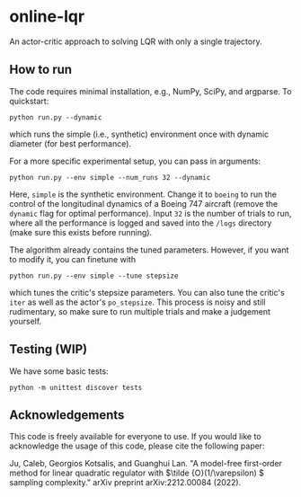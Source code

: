 # online-lqr
An actor-critic approach to solving LQR with only a single trajectory.

## How to run
The code requires minimal installation, e.g., NumPy, SciPy, and argparse. To quickstart:
```
python run.py --dynamic
```
which runs the simple (i.e., synthetic) environment once with dynamic diameter (for best performance).

For a more specific experimental setup, you can pass in arguments:
```
python run.py --env simple --num_runs 32 --dynamic
```
Here, `simple` is the synthetic environment. 
Change it to `boeing` to run the control of the longitudinal dynamics of a Boeing 747 aircraft (remove the `dynamic` flag for optimal performance).
Input `32` is the number of trials to run, where all the performance is logged and saved into the `/logs` directory (make sure this exists before running).

The algorithm already contains the tuned parameters. 
However, if you want to modify it, you can finetune with
```
python run.py --env simple --tune stepsize
```
which tunes the critic's stepsize parameters. 
You can also tune the critic's `iter` as well as the actor's `po_stepsize`.
This process is noisy and still rudimentary, so make sure to run multiple trials and make a judgement yourself.

## Testing (WIP)
We have some basic tests:
```
python -m unittest discover tests
```

## Acknowledgements
This code is freely available for everyone to use. 
If you would like to acknowledge the usage of this code, please cite the following paper:

Ju, Caleb, Georgios Kotsalis, and Guanghui Lan. "A model-free first-order method for linear quadratic regulator with $\tilde {O}(1/\varepsilon) $ sampling complexity." arXiv preprint arXiv:2212.00084 (2022).
